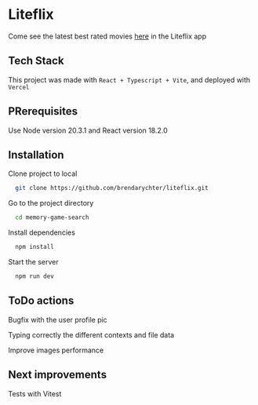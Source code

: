 # Liteflix

Come see the latest best rated movies [here](https://liteflix-sage.vercel.app/) in the Liteflix app

## Tech Stack

This project was made with `React + Typescript + Vite`, and deployed with `Vercel`

## PRerequisites

Use Node version 20.3.1 and React version 18.2.0

## Installation

Clone project to local

```bash
  git clone https://github.com/brendarychter/liteflix.git
```

Go to the project directory

```bash
  cd memory-game-search
```

Install dependencies

```bash
  npm install
```

Start the server

```bash
  npm run dev
```

## ToDo actions

Bugfix with the user profile pic

Typing correctly the different contexts and file data

Improve images performance

## Next improvements

Tests with Vitest

